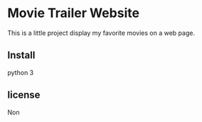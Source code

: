 # Movie Trailer Website
This is a little project display my favorite movies on a web page. 

## Install

python 3


## license
Non